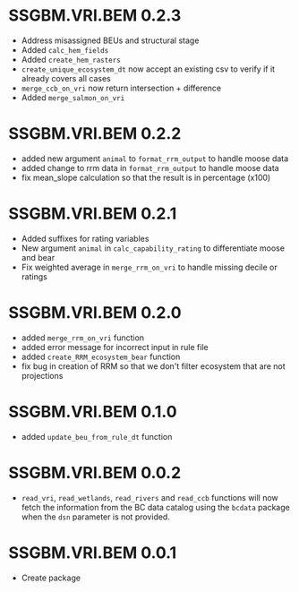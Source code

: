 # SSGBM.VRI.BEM 0.2.3

* Address misassigned BEUs and structural stage 
* Added `calc_hem_fields`
* Added `create_hem_rasters`
* `create_unique_ecosystem_dt` now accept an existing csv to verify if it already covers all cases
* `merge_ccb_on_vri` now return intersection + difference
* Added `merge_salmon_on_vri`

# SSGBM.VRI.BEM 0.2.2

* added new argument `animal` to  `format_rrm_output` to handle moose data
* added change to rrm data in  `format_rrm_output` to handle moose data
* fix mean_slope calculation so that the result is in percentage (x100)


# SSGBM.VRI.BEM 0.2.1

* Added suffixes for rating variables
* New argument `animal` in `calc_capability_rating` to differentiate moose and bear
* Fix weighted average in `merge_rrm_on_vri` to handle missing decile or ratings


# SSGBM.VRI.BEM 0.2.0

* added `merge_rrm_on_vri` function
* added error message for incorrect input in rule file
* added `create_RRM_ecosystem_bear` function
* fix bug in creation of RRM so that we don't filter ecosystem that are not projections

# SSGBM.VRI.BEM 0.1.0

* added `update_beu_from_rule_dt` function

# SSGBM.VRI.BEM 0.0.2

* `read_vri`, `read_wetlands`, `read_rivers` and `read_ccb` functions will now fetch the information from the BC data catalog using the `bcdata` package when the `dsn` parameter is not provided. 

# SSGBM.VRI.BEM 0.0.1

* Create package
